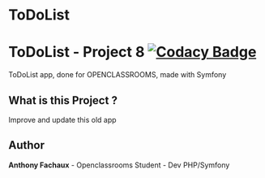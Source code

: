 ToDoList
========

# ToDoList - Project 8 [![Codacy Badge](https://app.codacy.com/project/badge/Grade/ee36a1908151458fb8d49469834ab47c)](https://www.codacy.com/gh/nayodahl/bilemo/dashboard?utm_source=github.com&amp;utm_medium=referral&amp;utm_content=nayodahl/bilemo&amp;utm_campaign=Badge_Grade)

ToDoList app, done for OPENCLASSROOMS, made with Symfony

## What is this Project ?

Improve and update this old app

## Author

**Anthony Fachaux** - Openclassrooms Student - Dev PHP/Symfony